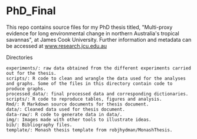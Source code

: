 # PhD_Final

This repo contains source files for my PhD thesis titled, "Multi-proxy evidence for long environmental change in northern Australia's tropical savannas", at James Cook University. Further information and metadata can be accessed at www.research.jcu.edu.au


Directories

    experiments/: raw data obtained from the different experiments carried out for the thesis.
    scripts/: R code to clean and wrangle the data used for the analyses and graphs. Some of the files in this directory contain code to produce graphs.
    processed_data/: final processed data and corresponding dictionaries.
    scripts/: R code to reproduce tables, figures and analysis.
    Rmd/: R Markdown source documents for thesis document.
    data/: Cleaned data used for thesis document.
    data-raw/: R code to generate data in data/.
    img/: Images made with other tools to illustrate ideas.
    bib/: Bibliography files.
    template/: Monash thesis template from robjhydman/MonashThesis.
